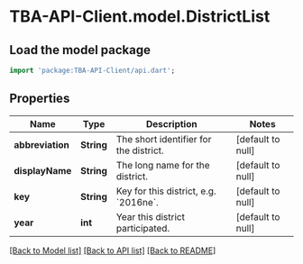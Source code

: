 # TBA-API-Client.model.DistrictList

## Load the model package
```dart
import 'package:TBA-API-Client/api.dart';
```

## Properties
Name | Type | Description | Notes
------------ | ------------- | ------------- | -------------
**abbreviation** | **String** | The short identifier for the district. | [default to null]
**displayName** | **String** | The long name for the district. | [default to null]
**key** | **String** | Key for this district, e.g. &#x60;2016ne&#x60;. | [default to null]
**year** | **int** | Year this district participated. | [default to null]

[[Back to Model list]](../README.md#documentation-for-models) [[Back to API list]](../README.md#documentation-for-api-endpoints) [[Back to README]](../README.md)


